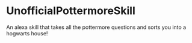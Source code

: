 # UnofficialPottermoreSkill
An alexa skill that takes all the pottermore questions and sorts you into a hogwarts house!
